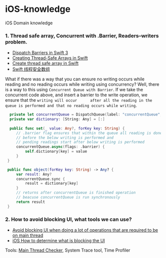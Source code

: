 # iOS-knowledge
iOS Domain knowledge

### 1. Thread safe array, Concurrent with .Barrier, Readers–writers problem.
   * [Dispatch Barriers in Swift 3](https://medium.com/@oyalhi/dispatch-barriers-in-swift-3-6c4a295215d6)
   * [Creating Thread-Safe Arrays in Swift](https://basememara.com/creating-thread-safe-arrays-in-swift/)
   * [Create thread safe array in Swift](https://stackoverflow.com/questions/28191079/create-thread-safe-array-in-swift)
   * [Swift 线程安全数组](https://bignerdcoding.com/archives/58.html)
   
   What if there was a way that you can ensure no writing occurs while reading and no reading occurs while writing using
   concurrency? Well, there is a way to this using `Concurrent Queue with Barrier`. 
   If we take the concurrent code above, and insert a barrier to the write operation,  we ensure that the `writing will occur      after all the reading in the queue is performed and that no reading occurs while writing`.
   ```swift
     private let concurrentQueue = DispatchQueue(label: "concurrentQueue", attributes: .concurrent)
     private var dictionary: [String: Any] = [:]
    
     public func set(_ value: Any?, forKey key: String) {
        // .barrier flag ensures that within the queue all reading is done
        // before the below writing is performed and
        // pending readings start after below writing is performed
        concurrentQueue.async(flags: .barrier) {
            self.dictionary[key] = value
        }
    }

    public func object(forKey key: String) -> Any? {
        var result: Any?
        concurrentQueue.sync {
            result = dictionary[key]
        }
        // returns after concurrentQueue is finished operation
        // beacuse concurrentQueue is run synchronously
        return result
    }
  ```
  
 ### 2. How to avoid blocking UI, what tools we can use?
 * [Avoid blocking UI when doing a lot of operations that are required to be on main thread
](https://stackoverflow.com/questions/11232665/avoid-blocking-ui-when-doing-a-lot-of-operations-that-are-required-to-be-on-main)
* [iOS How to determine what is blocking the UI](https://stackoverflow.com/questions/15928035/ios-how-to-determine-what-is-blocking-the-ui)

 Tools: [Main Thread Checker](https://developer.apple.com/documentation/code_diagnostics/main_thread_checker), System Trace tool, Time Profiler
 

